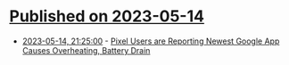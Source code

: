 # [Published on 2023-05-14](index.md)

* [2023-05-14, 21:25:00](https://tech.slashdot.org/story/23/05/14/2123224/pixel-users-are-reporting-newest-google-app-causes-overheating-battery-drain?utm_source=rss1.0mainlinkanon&utm_medium=feed) - [Pixel Users are Reporting Newest Google App Causes Overheating, Battery Drain](https://tech.slashdot.org/story/23/05/14/2123224/pixel-users-are-reporting-newest-google-app-causes-overheating-battery-drain?utm_source=rss1.0mainlinkanon&utm_medium=feed)
